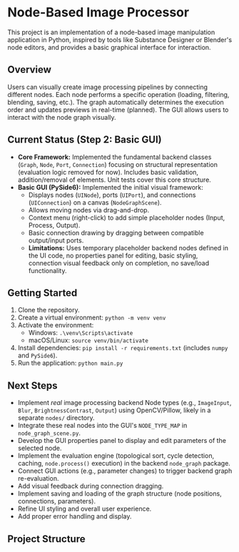 # Node-Based Image Processor

This project is an implementation of a node-based image manipulation application in Python, inspired by tools like Substance Designer or Blender's node editors, and provides a basic graphical interface for interaction.

## Overview

Users can visually create image processing pipelines by connecting different nodes. Each node performs a specific operation (loading, filtering, blending, saving, etc.). The graph automatically determines the execution order and updates previews in real-time (planned). The GUI allows users to interact with the node graph visually.

## Current Status (Step 2: Basic GUI)

-   **Core Framework:** Implemented the fundamental backend classes (`Graph`, `Node`, `Port`, `Connection`) focusing on structural representation (evaluation logic removed for now). Includes basic validation, addition/removal of elements. Unit tests cover this core structure.
-   **Basic GUI (PySide6):** Implemented the initial visual framework:
    -   Displays nodes (`UINode`), ports (`UIPort`), and connections (`UIConnection`) on a canvas (`NodeGraphScene`).
    -   Allows moving nodes via drag-and-drop.
    -   Context menu (right-click) to add simple placeholder nodes (Input, Process, Output).
    -   Basic connection drawing by dragging between compatible output/input ports.
    -   **Limitations:** Uses temporary placeholder backend nodes defined in the UI code, no properties panel for editing, basic styling, connection visual feedback only on completion, no save/load functionality.

## Getting Started

1.  Clone the repository.
2.  Create a virtual environment: `python -m venv venv`
3.  Activate the environment:
    -   Windows: `.\venv\Scripts\activate`
    -   macOS/Linux: `source venv/bin/activate`
4.  Install dependencies: `pip install -r requirements.txt` (includes `numpy` and `PySide6`).
5.  Run the application: `python main.py`

## Next Steps

-   Implement *real* image processing backend Node types (e.g., `ImageInput`, `Blur`, `BrightnessContrast`, `Output`) using OpenCV/Pillow, likely in a separate `nodes/` directory.
-   Integrate these real nodes into the GUI's `NODE_TYPE_MAP` in `node_graph_scene.py`.
-   Develop the GUI properties panel to display and edit parameters of the selected node.
-   Implement the evaluation engine (topological sort, cycle detection, caching, `node.process()` execution) in the backend `node_graph` package.
-   Connect GUI actions (e.g., parameter changes) to trigger backend graph re-evaluation.
-   Add visual feedback during connection dragging.
-   Implement saving and loading of the graph structure (node positions, connections, parameters).
-   Refine UI styling and overall user experience.
-   Add proper error handling and display.

## Project Structure